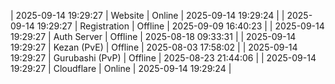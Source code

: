 | 2025-09-14 19:29:27 | Website | Online | 2025-09-14 19:29:24 |
| 2025-09-14 19:29:27 | Registration | Offline | 2025-09-09 16:40:23 |
| 2025-09-14 19:29:27 | Auth Server | Offline | 2025-08-18 09:33:31 |
| 2025-09-14 19:29:27 | Kezan (PvE) | Offline | 2025-08-03 17:58:02 |
| 2025-09-14 19:29:27 | Gurubashi (PvP) | Offline | 2025-08-23 21:44:06 |
| 2025-09-14 19:29:27 | Cloudflare | Online | 2025-09-14 19:29:24 |
